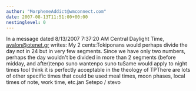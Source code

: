 ```yaml
---
author: "MorphemeAddict@wmconnect.com"
date: 2007-08-13T11:51:00+00:00
nestinglevel: 0
---
```

In a message dated 8/13/2007 7:37:20 AM Central Daylight Time, [avalon@otenet.gr](mailto://avalon@otenet.gr) writes:
My 2 cents:Tokiponans would perhaps divide the day not in 24 but in very few segments. Since we have only two numbers, perhaps the day wouldn't be divided in more than 2 segments (before midday, and after)tenpo suno wantenpo suno tuSame would apply to night times tooI think it is perfectly acceptable in the theology of TPThere are lots of other specific times that could be used:meal times, moon phases, local times of note, work time, etc.jan Setepo / stevo